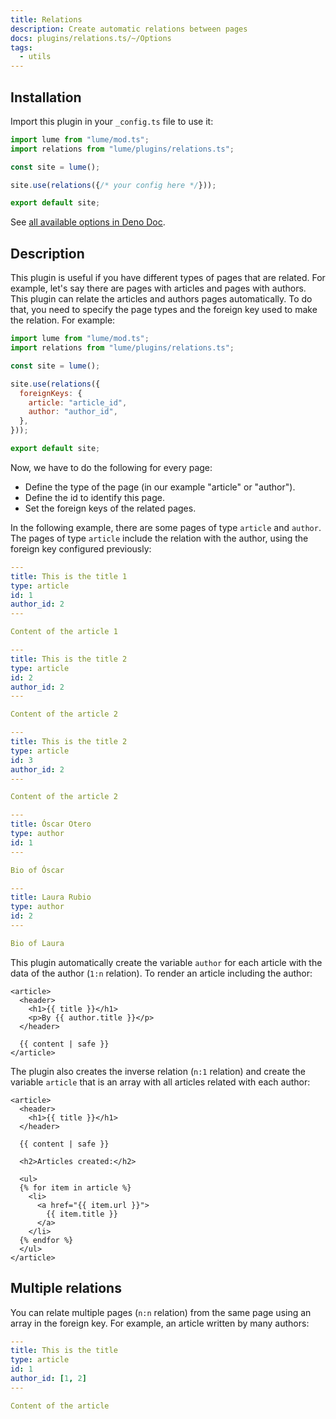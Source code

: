 ```yaml
---
title: Relations
description: Create automatic relations between pages
docs: plugins/relations.ts/~/Options
tags:
  - utils
---
```


## Installation

Import this plugin in your `_config.ts` file to use it:

```js
import lume from "lume/mod.ts";
import relations from "lume/plugins/relations.ts";

const site = lume();

site.use(relations({/* your config here */}));

export default site;
```

See
[all available options in Deno Doc](https://doc.deno.land/https/deno.land/x/lume/plugins/relations.ts/~/Options).

## Description

This plugin is useful if you have different types of pages that are related. For
example, let's say there are pages with articles and pages with authors. This
plugin can relate the articles and authors pages automatically. To do that, you
need to specify the page types and the foreign key used to make the relation.
For example:

```js
import lume from "lume/mod.ts";
import relations from "lume/plugins/relations.ts";

const site = lume();

site.use(relations({
  foreignKeys: {
    article: "article_id",
    author: "author_id",
  },
}));

export default site;
```

Now, we have to do the following for every page:

- Define the type of the page (in our example "article" or "author").
- Define the id to identify this page.
- Set the foreign keys of the related pages.

In the following example, there are some pages of type `article` and `author`.
The pages of type `article` include the relation with the author, using the
foreign key configured previously:

<lume-code>

```yml {title=/article-1.md}
---
title: This is the title 1
type: article
id: 1
author_id: 2
---

Content of the article 1
```

```yml {title=/article-2.md}
---
title: This is the title 2
type: article
id: 2
author_id: 2
---

Content of the article 2
```

```yml {title=/article-3.md}
---
title: This is the title 2
type: article
id: 3
author_id: 2
---

Content of the article 2
```

```yml {title=/oscar.md}
---
title: Óscar Otero
type: author
id: 1
---

Bio of Óscar
```

```yml {title=/laura.md}
---
title: Laura Rubio
type: author
id: 2
---

Bio of Laura
```

</lume-code>

This plugin automatically create the variable `author` for each article with the
data of the author (`1:n` relation). To render an article including the author:

<lume-code>

```html{title=_includes/layouts/article.njk}
<article>
  <header>
    <h1>{{ title }}</h1>
    <p>By {{ author.title }}</p>
  </header>

  {{ content | safe }}
</article>
```

</lume-code>

The plugin also creates the inverse relation (`n:1` relation) and create the
variable `article` that is an array with all articles related with each author:

<lume-code>

```html{title=_includes/layouts/author.njk}
<article>
  <header>
    <h1>{{ title }}</h1>
  </header>

  {{ content | safe }}

  <h2>Articles created:</h2>

  <ul>
  {% for item in article %}
    <li>
      <a href="{{ item.url }}">
        {{ item.title }}
      </a>
    </li>
  {% endfor %}
  </ul>
</article>
```

</lume-code>

## Multiple relations

You can relate multiple pages (`n:n` relation) from the same page using an array
in the foreign key. For example, an article written by many authors:

<lume-code>

```yml {title=/example.md}
---
title: This is the title
type: article
id: 1
author_id: [1, 2]
---

Content of the article
```

</lume-code>
